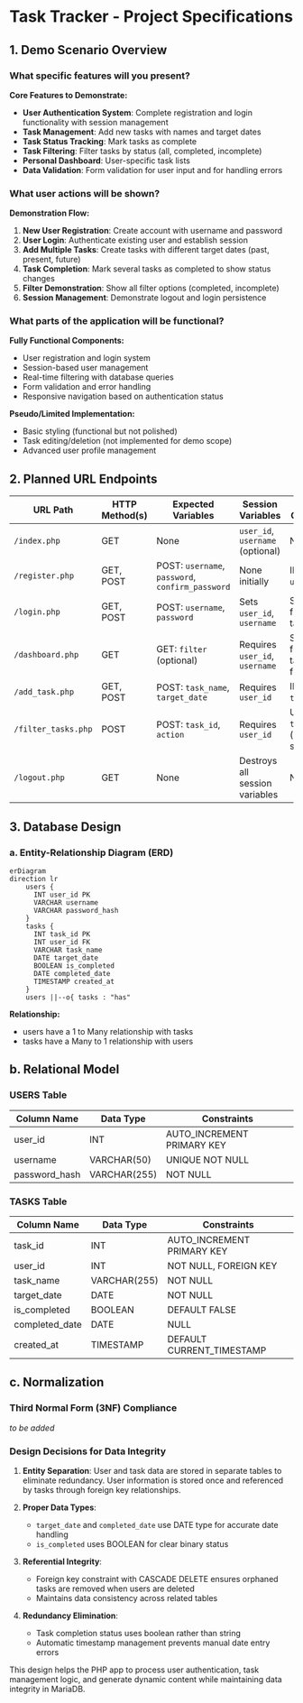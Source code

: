 # Task Tracker - Project Specifications

## 1. Demo Scenario Overview

### What specific features will you present?

**Core Features to Demonstrate:**
- **User Authentication System**: Complete registration and login functionality with session management
- **Task Management**: Add new tasks with names and target dates
- **Task Status Tracking**: Mark tasks as complete
- **Task Filtering**: Filter tasks by status (all, completed, incomplete)
- **Personal Dashboard**: User-specific task lists
- **Data Validation**: Form validation for user input and for handling errors

### What user actions will be shown?

**Demonstration Flow:**
1. **New User Registration**: Create account with username and password
2. **User Login**: Authenticate existing user and establish session
3. **Add Multiple Tasks**: Create tasks with different target dates (past, present, future)
4. **Task Completion**: Mark several tasks as completed to show status changes
5. **Filter Demonstration**: Show all filter options (completed, incomplete)
6. **Session Management**: Demonstrate logout and login persistence

### What parts of the application will be functional?

**Fully Functional Components:**
- User registration and login system
- Session-based user management
- Real-time filtering with database queries
- Form validation and error handling
- Responsive navigation based on authentication status

**Pseudo/Limited Implementation:**
- Basic styling (functional but not polished)
- Task editing/deletion (not implemented for demo scope)
- Advanced user profile management

## 2. Planned URL Endpoints

| URL Path | HTTP Method(s) | Expected Variables | Session Variables | Database Operations |
|----------|----------------|-------------------|-------------------|-------------------|
| `/index.php` | GET | None | `user_id`, `username` (optional) | None |
| `/register.php` | GET, POST | POST: `username`, `password`, `confirm_password` | None initially | INSERT into `users` table |
| `/login.php` | GET, POST | POST: `username`, `password` | Sets `user_id`, `username` | SELECT from `users` table |
| `/dashboard.php` | GET | GET: `filter` (optional) | Requires `user_id`, `username` | SELECT from `tasks` table with filters |
| `/add_task.php` | GET, POST | POST: `task_name`, `target_date` | Requires `user_id` | INSERT into `tasks` table |
| `/filter_tasks.php` | POST | POST: `task_id`, `action` | Requires `user_id` | UPDATE `tasks` table (completion status) |
| `/logout.php` | GET | None | Destroys all session variables | None |

## 3. Database Design

### a. Entity-Relationship Diagram (ERD)
```mermaid
erDiagram
direction lr
    users {
      INT user_id PK
      VARCHAR username
      VARCHAR password_hash
    }
    tasks {
      INT task_id PK
      INT user_id FK
      VARCHAR task_name
      DATE target_date
      BOOLEAN is_completed
      DATE completed_date
      TIMESTAMP created_at
    }
    users ||--o{ tasks : "has"
```

**Relationship:** 
   - users have a 1 to Many relationship with tasks
   - tasks have a Many to 1 relationship with users

## b. Relational Model

### USERS Table
| Column Name | Data Type | Constraints |
|-------------|-----------|-------------|
| user_id | INT | AUTO_INCREMENT PRIMARY KEY |
| username | VARCHAR(50) | UNIQUE NOT NULL |
| password_hash | VARCHAR(255) | NOT NULL |

### TASKS Table
| Column Name | Data Type | Constraints |
|-------------|-----------|-------------|
| task_id | INT | AUTO_INCREMENT PRIMARY KEY |
| user_id | INT | NOT NULL, FOREIGN KEY |
| task_name | VARCHAR(255) | NOT NULL |
| target_date | DATE | NOT NULL |
| is_completed | BOOLEAN | DEFAULT FALSE |
| completed_date | DATE | NULL |
| created_at | TIMESTAMP | DEFAULT CURRENT_TIMESTAMP |

## c. Normalization

### Third Normal Form (3NF) Compliance

*to be added*

### Design Decisions for Data Integrity

1. **Entity Separation**: User and task data are stored in separate tables to eliminate redundancy. User information is stored once and referenced by tasks through foreign key relationships.

2. **Proper Data Types**:
   - `target_date` and `completed_date` use DATE type for accurate date handling
   - `is_completed` uses BOOLEAN for clear binary status

3. **Referential Integrity**:
   - Foreign key constraint with CASCADE DELETE ensures orphaned tasks are removed when users are deleted
   - Maintains data consistency across related tables

4. **Redundancy Elimination**:
   - Task completion status uses boolean rather than string
   - Automatic timestamp management prevents manual date entry errors

This design helps the PHP app to process user authentication, task management logic, and generate dynamic content while maintaining data integrity in MariaDB.


